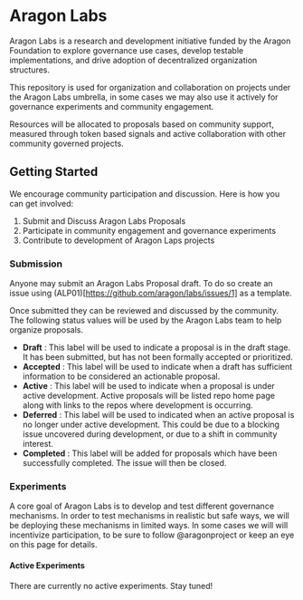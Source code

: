 # Aragon Labs 

Aragon Labs is a research and development initiative funded by the Aragon Foundation to explore governance use cases, develop testable implementations, and drive adoption of decentralized organization structures. 

This repository is used for organization and collaboration on projects under the Aragon Labs umbrella, in some cases we may also use it actively for governance experiments and community engagement. 

Resources will be allocated to proposals based on community support, measured through token based signals and active collaboration with other community governed projects. 

## Getting Started

We encourage community participation and discussion. Here is how you can get involved:

1. Submit and Discuss Aragon Labs Proposals
2. Participate in community engagement and governance experiments
3. Contribute to development of Aragon Laps projects

### Submission
Anyone may submit an Aragon Labs Proposal draft. To do so create an issue using (ALP01)[https://github.com/aragon/labs/issues/1] as a template. 

Once submitted they can be reviewed and discussed by the community. The following status values will be used by the Aragon Labs team to help organize proposals. 

- **Draft** : This label will be used to indicate a proposal is in the draft stage. It has been submitted, but has not been formally accepted or prioritized. 
- **Accepted** : This label will be used to indicate when a draft has sufficient information to be considered an actionable proposal. 
- **Active** : This label will be used to indicate when a proposal is under active development. Active proposals will be listed repo home page along with links to the repos where development is occurring. 
-  **Deferred** : This label will be used to indicated when an active proposal is no longer under active development. This could be due to a blocking issue uncovered during development, or due to a shift in community interest. 
- **Completed** : This label will be added for proposals which have been successfully completed. The issue will then be closed. 

### Experiments

A core goal of Aragon Labs is to develop and test different governance mechanisms. In order to test mechanisms in realistic but safe ways, we will be deploying these mechanisms in limited ways. In some cases we will will incentivize participation, to be sure to follow @aragonproject or keep an eye on this page for details.  

#### Active Experiments

There are currently no active experiments. Stay tuned! 

